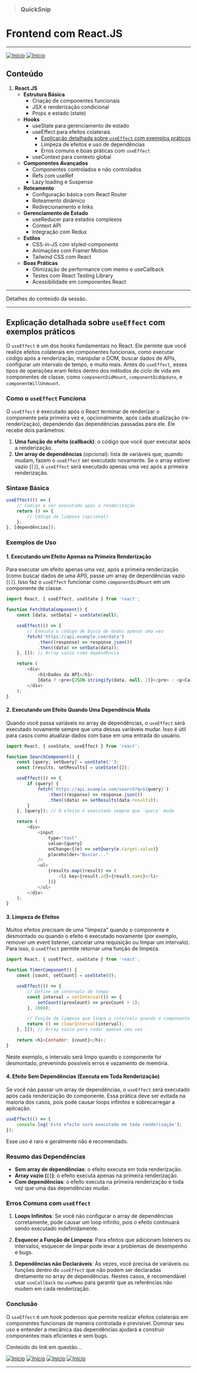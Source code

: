 > ### QuickSnip

# Frontend com React.JS

---

<!-- Botões de navegação -->
[![Início](../../images/control/11273_control_stop_icon.png)](../../README.md#quicksnip "Início")
[![Início](../../images/control/11269_control_left_icon.png)](../README.md#quicksnip "Voltar")
<!-- /Botões de navegação -->

## Conteúdo
1. **React.JS**
   - **Estrutura Básica**
     - Criação de componentes funcionais
     - JSX e renderização condicional
     - Props e estado (state)
   - **Hooks**
     - useState para gerenciamento de estado
     - useEffect para efeitos colaterais
       - [Explicação detalhada sobre `useEffect` com exemplos práticos](# "Explicação detalhada sobre `useEffect` com exemplos práticos")
       - Limpeza de efeitos e uso de dependências
       - Erros comuns e boas práticas com `useEffect`
     - useContext para contexto global
   - **Componentes Avançados**
     - Componentes controlados e não controlados
     - Refs com useRef
     - Lazy loading e Suspense
   - **Roteamento**
     - Configuração básica com React Router
     - Roteamento dinâmico
     - Redirecionamento e links
   - **Gerenciamento de Estado**
     - useReducer para estados complexos
     - Context API
     - Integração com Redux
   - **Estilos**
     - CSS-in-JS com styled-components
     - Animações com Framer Motion
     - Tailwind CSS com React
   - **Boas Práticas**
     - Otimização de performance com memo e useCallback
     - Testes com React Testing Library
     - Acessibilidade em componentes React

---

Detalhes do conteúdo da sessão.

---

## Explicação detalhada sobre `useEffect` com exemplos práticos

O `useEffect` é um dos hooks fundamentais no React. Ele permite que você realize efeitos colaterais em componentes funcionais, como executar código após a renderização, manipular o DOM, buscar dados de APIs, configurar um intervalo de tempo, e muito mais. Antes do `useEffect`, esses tipos de operações eram feitos dentro dos métodos de ciclo de vida em componentes de classe, como `componentDidMount`, `componentDidUpdate`, e `componentWillUnmount`.

### Como o `useEffect` Funciona

O `useEffect` é executado após o React terminar de renderizar o componente pela primeira vez e, opcionalmente, após cada atualização (re-renderização), dependendo das dependências passadas para ele. Ele recebe dois parâmetros:

1. **Uma função de efeito (callback)**: o código que você quer executar após a renderização.
2. **Um array de dependências** (opcional): lista de variáveis que, quando mudam, fazem o `useEffect` ser executado novamente. Se o array estiver vazio (`[]`), o `useEffect` será executado apenas uma vez após a primeira renderização.

### Sintaxe Básica

```javascript
useEffect(() => {
    // Código a ser executado após a renderização
    return () => {
        // Código de limpeza (opcional)
    };
}, [dependências]);
```

### Exemplos de Uso

#### 1. Executando um Efeito Apenas na Primeira Renderização

Para executar um efeito apenas uma vez, após a primeira renderização (como buscar dados de uma API), passe um array de dependências vazio (`[]`). Isso faz o `useEffect` funcionar como `componentDidMount` em um componente de classe.

```javascript
import React, { useEffect, useState } from 'react';

function FetchDataComponent() {
    const [data, setData] = useState(null);

    useEffect(() => {
        // Executa o código de busca de dados apenas uma vez
        fetch('https://api.example.com/data')
            .then((response) => response.json())
            .then((data) => setData(data));
    }, []); // Array vazio como dependência

    return (
        <div>
            <h1>Dados da API</h1>
            {data ? <pre>{JSON.stringify(data, null, 2)}</pre> : <p>Carregando...</p>}
        </div>
    );
}
```

#### 2. Executando um Efeito Quando Uma Dependência Muda

Quando você passa variáveis no array de dependências, o `useEffect` será executado novamente sempre que uma dessas variáveis mudar. Isso é útil para casos como atualizar dados com base em uma entrada do usuário.

```javascript
import React, { useState, useEffect } from 'react';

function SearchComponent() {
    const [query, setQuery] = useState('');
    const [results, setResults] = useState([]);

    useEffect(() => {
        if (query) {
            fetch(`https://api.example.com/search?q=${query}`)
                .then((response) => response.json())
                .then((data) => setResults(data.results));
        }
    }, [query]); // O efeito é executado sempre que `query` muda

    return (
        <div>
            <input
                type="text"
                value={query}
                onChange={(e) => setQuery(e.target.value)}
                placeholder="Buscar..."
            />
            <ul>
                {results.map((result) => (
                    <li key={result.id}>{result.name}</li>
                ))}
            </ul>
        </div>
    );
}
```

#### 3. Limpeza de Efeitos

Muitos efeitos precisam de uma "limpeza" quando o componente é desmontado ou quando o efeito é executado novamente (por exemplo, remover um event listener, cancelar uma requisição ou limpar um intervalo). Para isso, o `useEffect` permite retornar uma função de limpeza.

```javascript
import React, { useEffect, useState } from 'react';

function TimerComponent() {
    const [count, setCount] = useState(0);

    useEffect(() => {
        // Define um intervalo de tempo
        const interval = setInterval(() => {
            setCount((prevCount) => prevCount + 1);
        }, 1000);

        // Função de limpeza que limpa o intervalo quando o componente é desmontado
        return () => clearInterval(interval);
    }, []); // Array vazio para rodar apenas uma vez

    return <h1>Contador: {count}</h1>;
}
```

Neste exemplo, o intervalo será limpo quando o componente for desmontado, prevenindo possíveis erros e vazamento de memória.

#### 4. Efeito Sem Dependências (Executa em Toda Renderização)

Se você não passar um array de dependências, o `useEffect` será executado após cada renderização do componente. Essa prática deve ser evitada na maioria dos casos, pois pode causar loops infinitos e sobrecarregar a aplicação.

```javascript
useEffect(() => {
    console.log('Este efeito será executado em toda renderização');
});
```

Esse uso é raro e geralmente não é recomendado.

### Resumo das Dependências

- **Sem array de dependências**: o efeito executa em toda renderização.
- **Array vazio (`[]`)**: o efeito executa apenas na primeira renderização.
- **Com dependências**: o efeito executa na primeira renderização e toda vez que uma das dependências mudar.

### Erros Comuns com `useEffect`

1. **Loops Infinitos**: Se você não configurar o array de dependências corretamente, pode causar um loop infinito, pois o efeito continuará sendo executado indefinidamente.
   
2. **Esquecer a Função de Limpeza**: Para efeitos que adicionam listeners ou intervalos, esquecer de limpar pode levar a problemas de desempenho e bugs.

3. **Dependências não Declaráveis**: Às vezes, você precisa de variáveis ou funções dentro do `useEffect` que não podem ser declaradas diretamente no array de dependências. Nestes casos, é recomendável usar `useCallback` ou `useMemo` para garantir que as referências não mudem em cada renderização.

### Conclusão

O `useEffect` é um hook poderoso que permite realizar efeitos colaterais em componentes funcionais de maneira controlada e previsível. Dominar seu uso e entender a mecânica das dependências ajudará a construir componentes mais eficientes e sem bugs.

Conteúdo do link em questão...

<!-- Botões de navegação -->
[![Início](../../images/control/11273_control_stop_icon.png)](../../README.md#quicksnip "Início")
[![Início](../../images/control/11269_control_left_icon.png)](../README.md#quicksnip "Voltar")
[![Início](../../images/control/11277_control_stop_up_icon.png)](#quicksnip "Topo")
[![Início](../../images/control/11280_control_up_icon.png)](#conteúdo "Conteúdo")
<!-- /Botões de navegação -->

---

